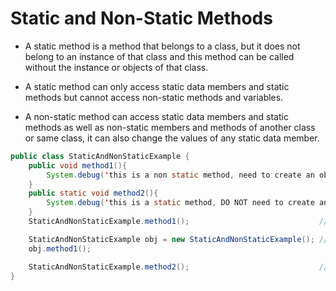 # Static and Non-Static Methods
- A static method is a method that belongs to a class, but it does not belong to an instance of that class and this method can be called without the instance or objects of that class.

- A static method can only access static data members and static methods but cannot access non-static methods and variables.

- A non-static method can access static data members and static methods as well as non-static members and methods of another class or same class, it can also change the values of any static data member.

```java
public class StaticAndNonStaticExample {
    public void method1(){
        System.debug('this is a non static method, need to create an object to call this method');
    }
    public static void method2(){
        System.debug('this is a static method, DO NOT need to create an object it can be called directly with class name');
    }
    StaticAndNonStaticExample.method1();                             //this will give you an error as we need to create an object before executing this method

    StaticAndNonStaticExample obj = new StaticAndNonStaticExample(); //this will run without an error
    obj.method1();                                                    

    StaticAndNonStaticExample.method2();                             //this will run without an error
}
```
